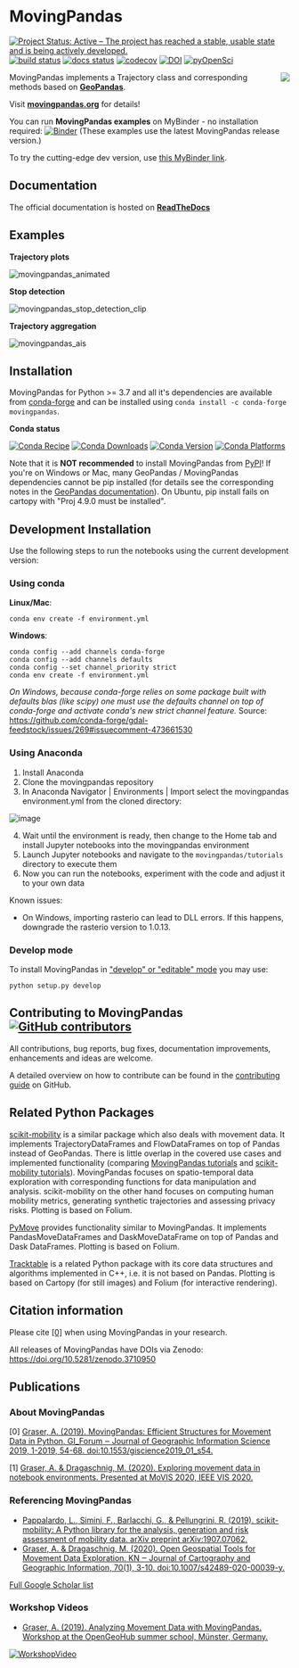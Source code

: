 # MovingPandas

[![Project Status: Active – The project has reached a stable, usable state and is being actively developed.](https://www.repostatus.org/badges/latest/active.svg)](https://www.repostatus.org/#active)
[![build status](https://travis-ci.com/anitagraser/movingpandas.svg?branch=master)](https://travis-ci.com/anitagraser/movingpandas)
[![docs status](https://readthedocs.org/projects/movingpandas/badge/?version=latest)](https://movingpandas.readthedocs.io/en/latest/)
[![codecov](https://codecov.io/gh/anitagraser/movingpandas/branch/master/graph/badge.svg)](https://codecov.io/gh/anitagraser/movingpandas)
[![DOI](https://zenodo.org/badge/161995245.svg)](https://zenodo.org/badge/latestdoi/161995245)
[![pyOpenSci](https://camo.githubusercontent.com/63ff31cdb80a06361e53ac2b9ac0d184118ebd0b/68747470733a2f2f74696e7975726c2e636f6d2f7932326e62387570)](https://github.com/pyOpenSci/software-review/issues/18)

<img align="right" src="https://anitagraser.github.io/movingpandas/pics/movingpandas.png">

MovingPandas implements a Trajectory class and corresponding methods based on **[GeoPandas](https://geopandas.org)**.

Visit **[movingpandas.org](http://movingpandas.org)** for details! 

You can run **MovingPandas examples** on MyBinder - no installation required: [![Binder](https://mybinder.org/badge_logo.svg)](https://mybinder.org/v2/gh/anitagraser/movingpandas-examples/main) (These examples use the latest MovingPandas release version.) 

To try the cutting-edge dev version, use [this MyBinder link](https://mybinder.org/v2/gh/anitagraser/movingpandas/binder-tag?filepath=tutorials/1-getting-started.ipynb).

## Documentation

The official documentation is hosted on **[ReadTheDocs](https://movingpandas.readthedocs.io)**

## Examples

**Trajectory plots**

![movingpandas_animated](https://user-images.githubusercontent.com/590385/89099729-a9f1da00-d3f1-11ea-91c2-904d477fdcb2.gif)

**Stop detection**

![movingpandas_stop_detection_clip](https://user-images.githubusercontent.com/590385/94711867-fbaed600-0348-11eb-8a43-4541d2d3205b.png)

**Trajectory aggregation**

![movingpandas_ais](https://user-images.githubusercontent.com/590385/73123664-5ad67280-3f92-11ea-8b42-02a0135f0f5c.PNG)

## Installation

MovingPandas for Python >= 3.7 and all it's dependencies are available from [conda-forge](https://anaconda.org/conda-forge/movingpandas) and can be installed using `conda install -c conda-forge movingpandas`.

**Conda status**

[![Conda Recipe](https://img.shields.io/badge/recipe-movingpandas-green.svg)](https://anaconda.org/conda-forge/movingpandas) 
[![Conda Downloads](https://img.shields.io/conda/dn/conda-forge/movingpandas.svg)](https://anaconda.org/conda-forge/movingpandas) 
[![Conda Version](https://img.shields.io/conda/vn/conda-forge/movingpandas.svg)](https://anaconda.org/conda-forge/movingpandas) 
[![Conda Platforms](https://img.shields.io/conda/pn/conda-forge/movingpandas.svg)](https://anaconda.org/conda-forge/movingpandas)

Note that it is **NOT recommended** to install MovingPandas from [PyPI](https://pypi.org/project/movingpandas/)!
If you're on Windows or Mac, many GeoPandas / MovingPandas dependencies cannot be pip installed 
(for details see the corresponding notes in the [GeoPandas documentation](https://geopandas.readthedocs.io/en/latest/getting_started/install.html)).
On Ubuntu, pip install fails on cartopy with "Proj 4.9.0 must be installed".

## Development Installation 

Use the following steps to run the notebooks using the current development version:

### Using conda

**Linux/Mac**:  

```
conda env create -f environment.yml
```

**Windows**: 

```
conda config --add channels conda-forge
conda config --add channels defaults
conda config --set channel_priority strict
conda env create -f environment.yml
```

*On Windows, because conda-forge relies on some package built with defaults blas (like scipy) one must use the defaults channel on top of conda-forge and activate conda's new strict channel feature.* Source: https://github.com/conda-forge/gdal-feedstock/issues/269#issuecomment-473661530

### Using Anaconda

1. Install Anaconda
2. Clone the movingpandas repository
3. In Anaconda Navigator | Environments | Import select the movingpandas environment.yml from the cloned directory:

![image](https://user-images.githubusercontent.com/590385/62143367-2db14c00-b2f0-11e9-8cb9-fb7993b7f62e.png)

4. Wait until the environment is ready, then change to the Home tab and install Jupyter notebooks into the movingpandas environment
5. Launch Jupyter notebooks and navigate to the `movingpandas/tutorials` directory to execute them
6. Now you can run the notebooks, experiment with the code and adjust it to your own data

Known issues:

* On Windows, importing rasterio can lead to DLL errors. If this happens, downgrade the rasterio version to 1.0.13.

### Develop mode

To install MovingPandas in ["develop" or "editable" mode](https://python-packaging-tutorial.readthedocs.io/en/latest/setup_py.html#develop-mode) you may use: 

```
python setup.py develop
```

## Contributing to MovingPandas [![GitHub contributors](https://img.shields.io/github/contributors/anitagraser/movingpandas.svg)](https://github.com/anitagraser/movingpandas/graphs/contributors)

All contributions, bug reports, bug fixes, documentation improvements, enhancements and ideas are welcome.

A detailed overview on how to contribute can be found in the [contributing guide](https://github.com/anitagraser/movingpandas/blob/master/CONTRIBUTING.md) on GitHub.

## Related Python Packages

[scikit-mobility](https://github.com/scikit-mobility/scikit-mobility) is a similar package which also deals with movement data. 
It implements TrajectoryDataFrames and FlowDataFrames on top of Pandas instead of GeoPandas. 
There is little overlap in the covered use cases and implemented functionality (comparing 
[MovingPandas tutorials](https://github.com/anitagraser/movingpandas/tree/master/tutorials) and 
[scikit-mobility tutorials](https://github.com/scikit-mobility/tutorials)). 
MovingPandas focuses on spatio-temporal data exploration with corresponding functions for data manipulation and analysis. 
scikit-mobility on the other hand focuses on computing human mobility metrics, generating synthetic trajectories 
and assessing privacy risks. Plotting is based on Folium. 

[PyMove](https://github.com/InsightLab/PyMove) provides functionality similar to MovingPandas. 
It implements PandasMoveDataFrames and DaskMoveDataFrame on top of Pandas and Dask DataFrames. Plotting is based on Folium. 

[Tracktable](https://github.com/sandialabs/tracktable) is a related Python package with its core data structures and algorithms implemented in C++, i.e. it is not based on Pandas. Plotting is based on Cartopy (for still images) and Folium (for interactive rendering).

## Citation information

Please cite [[0]](#publications) when using MovingPandas in your research.

All releases of MovingPandas have DOIs via Zenodo: https://doi.org/10.5281/zenodo.3710950

## Publications

### About MovingPandas

[0] [Graser, A. (2019). MovingPandas: Efficient Structures for Movement Data in Python. GI_Forum ‒ Journal of Geographic Information Science 2019, 1-2019, 54-68. doi:10.1553/giscience2019_01_s54.](https://www.austriaca.at/rootcollection?arp=0x003aba2b)

[1] [Graser, A. & Dragaschnig, M. (2020). Exploring movement data in notebook environments. Presented at MoVIS 2020, IEEE VIS 2020.](http://move.geog.ucsb.edu/movis2020/)

### Referencing MovingPandas


* [Pappalardo, L., Simini, F., Barlacchi, G., & Pellungrini, R. (2019). scikit-mobility: A Python library for the analysis, generation and risk assessment of mobility data. arXiv preprint arXiv:1907.07062.](https://arxiv.org/abs/1907.07062)
* [Graser, A. & Dragaschnig, M. (2020). Open Geospatial Tools for Movement Data Exploration. KN ‒ Journal of Cartography and Geographic Information, 70(1), 3-10. doi:10.1007/s42489-020-00039-y.](https://link.springer.com/article/10.1007/s42489-020-00039-y)

[Full Google Scholar list](https://scholar.google.com/scholar?oi=bibs&hl=en&cites=10366998261774464895)

### Workshop Videos

* [Graser, A. (2019). Analyzing Movement Data with MovingPandas. Workshop at the OpenGeoHub summer school, Münster, Germany.](http://www.youtube.com/watch?v=qeLQfnpJV1g)

[![WorkshopVideo](https://user-images.githubusercontent.com/590385/67161044-f08cb100-f356-11e9-8799-f972175ec7f4.png)](http://www.youtube.com/watch?v=qeLQfnpJV1g "Anita Graser: Analyzing movement data")
